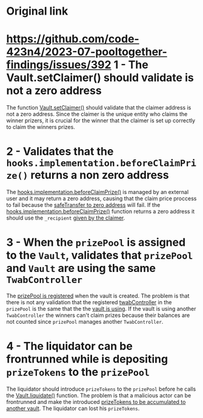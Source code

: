 # Original link
https://github.com/code-423n4/2023-07-pooltogether-findings/issues/392
1 - The Vault.setClaimer() should validate is not a zero address
==

The function [Vault.setClaimer()](https://github.com/GenerationSoftware/pt-v5-vault/blob/b1deb5d494c25f885c34c83f014c8a855c5e2749/src/Vault.sol#L641) should validate that the claimer address is not a zero address. Since the claimer is the unique entity who claims the winner prizers, it is crucial for the winner that the claimer is set up correctly to claim the winners prizes.

2 - Validates that the `hooks.implementation.beforeClaimPrize()` returns a non zero address
==

The [hooks.implementation.beforeClaimPrize()](https://github.com/GenerationSoftware/pt-v5-vault/blob/b1deb5d494c25f885c34c83f014c8a855c5e2749/src/Vault.sol#L1053C19-L1053C85) is managed by an external user and it may return a zero address, causing that the claim price proccess to fail because the [safeTransfer to zero address](https://github.com/GenerationSoftware/pt-v5-prize-pool/blob/4bc8a12b857856828c018510b5500d722b79ca3a/src/PrizePool.sol#L832) will fail. If the [hooks.implementation.beforeClaimPrize()](https://github.com/GenerationSoftware/pt-v5-vault/blob/b1deb5d494c25f885c34c83f014c8a855c5e2749/src/Vault.sol#L1053C19-L1053C85) function returns a zero address it should use the `_recipient` [given by the claimer](https://github.com/GenerationSoftware/pt-v5-vault/blob/b1deb5d494c25f885c34c83f014c8a855c5e2749/src/Vault.sol#L1055).


3 - When the `prizePool` is assigned to the `Vault`, validates that `prizePool` and `Vault` are using the same `TwabController`
==

The [prizePool is registered](https://github.com/GenerationSoftware/pt-v5-vault/blob/b1deb5d494c25f885c34c83f014c8a855c5e2749/src/Vault.sol#L273) when the vault is created. The problem is that there is not any validation that the registered [twabController](https://github.com/GenerationSoftware/pt-v5-prize-pool/blob/4bc8a12b857856828c018510b5500d722b79ca3a/src/PrizePool.sol#L272) in the `prizePool` is the same that the the [vault is using](https://github.com/GenerationSoftware/pt-v5-vault/blob/b1deb5d494c25f885c34c83f014c8a855c5e2749/src/Vault.sol#L271). If the vault is using another `TwabController` the winners can't claim prizes because their balances are not counted since `prizePool` manages another `TwabController`.

4 - The liquidator can be frontrunned while is depositing `prizeTokens` to the `prizePool`
==

The liquidator should introduce `prizeTokens` to the `prizePool` before he calls the [Vault.liquidate()](https://github.com/GenerationSoftware/pt-v5-vault/blob/b1deb5d494c25f885c34c83f014c8a855c5e2749/src/Vault.sol#L570) function. The problem is that a malicious actor can be frontrunned and make the introduced [prizeTokens to be accumulated to another vault](https://github.com/GenerationSoftware/pt-v5-prize-pool/blob/4bc8a12b857856828c018510b5500d722b79ca3a/src/PrizePool.sol#L317). The liquidator can lost his `prizeTokens`.